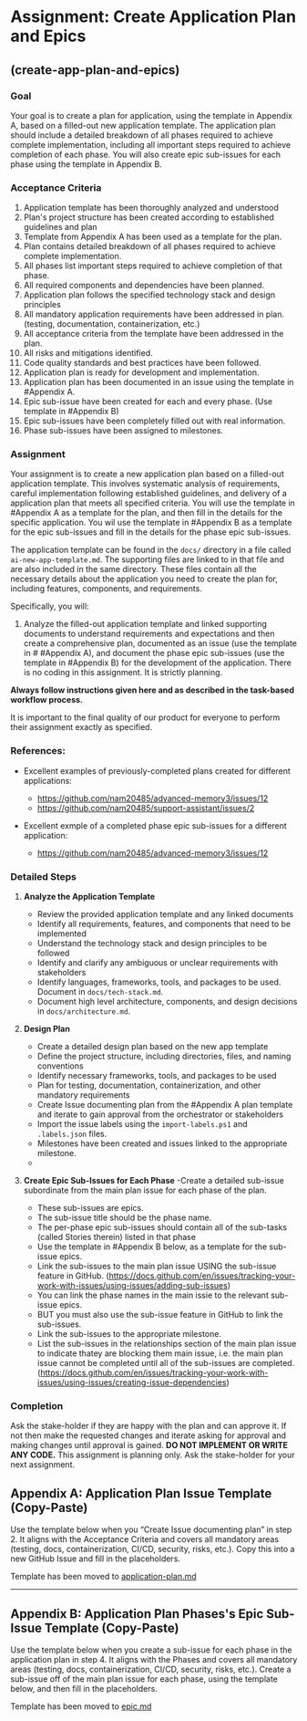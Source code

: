 # Assignment: Create Application Plan and Epics

## (create-app-plan-and-epics)

### Goal

Your goal is to create a plan for application, using the template in Appendix A, based on a filled-out new application template. The application plan should include a detailed breakdown of all phases required to achieve complete implementation, including all important steps required to achieve completion of each phase. You will also create epic sub-issues for each phase using the template in Appendix B.

### Acceptance Criteria

1. Application template has been thoroughly analyzed and understood
2. Plan's project structure has been created according to established guidelines and plan
3. Template from Appendix A has been used as a template for the plan.
4. Plan contains detailed breakdown of all phases required to achieve complete implementation.
5. All phases list important steps required to achieve completion of that phase.
6. All required components and dependencies have been planned.
7. Application plan follows the specified technology stack and design principles
8. All mandatory application requirements have been addressed in plan. (testing, documentation, containerization, etc.)
9. All acceptance criteria from the template have been addressed in the plan.
10. All risks and mitigations identified.
11. Code quality standards and best practices have been followed.
12. Application plan is ready for development and implementation.
13. Application plan has been documented in an issue using the template in #Appendix A.
14. Epic sub-issue have been created for each and every phase. (Use template in #Appendix B)
14. Epic sub-issues have been completely filled out with real information.
15. Phase sub-issues have been assigned to milestones.

### Assignment

Your assignment is to create a new application plan based on a filled-out application template. This involves systematic analysis of requirements, careful implementation following established guidelines, and delivery of a application plan that meets all specified criteria. You will use the template in #Appendix A as a template for the plan, and then fill in the details for the specific application. You wil use the template in #Appendix B as a template for the epic sub-issues and fill in the details for the phase epic sub-issues.

The application template can be found in the `docs/` directory in a file called `ai-new-app-template.md`. The supporting files are linked to in that file and are also included in the same directory. These files contain all the necessary details about the application you need to create the plan for, including features, components, and requirements.

Specifically, you will:

1. Analyze the filled-out application template and linked supporting documents to understand requirements and expectations and then create a comprehensive plan, documented as an issue (use the template in # #Appendix A), and document the phase epic sub-issues (use the template in #Appendix B) for the development of the application. There is no coding in this assignment. It is strictly planning.

**Always follow instructions given here and as described in the task-based workflow process.**

It is important to the final quality of our product for everyone to perform their assignment exactly as specified.

### References:

* Excellent examples of previously-completed plans created for different applications: 
    * https://github.com/nam20485/advanced-memory3/issues/12
    * https://github.com/nam20485/support-assistant/issues/2

* Excellent exmple of a completed phase epic sub-issues for a different application:
    * https://github.com/nam20485/advanced-memory3/issues/12

### Detailed Steps

1. **Analyze the Application Template**
   - Review the provided application template and any linked documents
   - Identify all requirements, features, and components that need to be implemented
   - Understand the technology stack and design principles to be followed
   - Identify and clarify any ambiguous or unclear requirements with stakeholders
   - Identify languages, frameworks, tools, and packages to be used. Document in `docs/tech-stack.md`.
   - Document high level architecture, components, and design decisions in `docs/architecture.md`.

2. **Design Plan**
   - Create a detailed design plan based on the new app template
   - Define the project structure, including directories, files, and naming conventions
   - Identify necessary frameworks, tools, and packages to be used
   - Plan for testing, documentation, containerization, and other mandatory requirements
   - Create Issue documenting plan from the #Appendix A plan template and iterate to gain approval from the orchestrator or stakeholders
   - Import the issue labels using the `import-labels.ps1` and `.labels.json` files.
   - Milestones have been created and issues linked to the appropriate milestone.
   - 
3. **Create Epic Sub-Issues for Each Phase**
    -Create a detailed sub-issue subordinate from the main plan issue for each phase of the plan.
    - These sub-issues are epics.
    - The sub-issue title should be the phase name.
    - The per-phase epic sub-issues should contain all of the sub-tasks (called Stories therein) listed in that phase
    - Use the template in #Appendix B below, as a template for the sub-issue epics. 
    - Link the sub-issues to the main plan issue USING the sub-issue feature in GitHub. (https://docs.github.com/en/issues/tracking-your-work-with-issues/using-issues/adding-sub-issues)
    - You can link the phase names in the main issie to the relevant sub-issue epics.
    - BUT you must also use the sub-issue feature in GitHub to link the sub-issues.
    - Link the sub-issues to the appropriate milestone.
    - List the sub-issues in the relationships section of the main plan issue to indicate thatey are blocking them main issue, i.e. the main plan issue cannot be completed until all of the sub-issues are completed.   (https://docs.github.com/en/issues/tracking-your-work-with-issues/using-issues/creating-issue-dependencies)


### Completion

Ask the stake-holder if they are happy with the plan and can approve it. If not then make the requested changes and iterate asking for approval and making changes until approval is gained. **DO NOT IMPLEMENT OR WRITE ANY CODE.** This assignment is planning only.
Ask the stake-holder for your next assignment.

## Appendix A: Application Plan Issue Template (Copy-Paste)

Use the template below when you “Create Issue documenting plan” in step 2. It aligns with the Acceptance Criteria and covers all mandatory areas (testing, docs, containerization, CI/CD, security, risks, etc.). Copy this into a new GitHub Issue and fill in the placeholders.

Template has been moved to [application-plan.md](/.github/ISSUE_TEMPLATE/application-plan.md)

---

## Appendix B: Application Plan Phases's Epic Sub-Issue Template (Copy-Paste)

Use the template below when you create a sub-issue for each phase in the application plan in step 4. It aligns with the Phases and covers all mandatory areas (testing, docs, containerization, CI/CD, security, risks, etc.). Create a sub-issue off of the main plan issue for each phase, using the template below, and then fill in the placeholders.

Template has been moved to [epic.md](/.github/ISSUE_TEMPLATE/epic.md)
